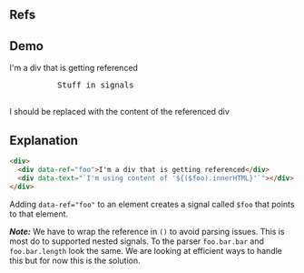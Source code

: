 ## Refs

## Demo

<div>
     <div data-ref="foo">I'm a div that is getting referenced</div>
     <pre
          class="code"
          data-text="ctx.signals.JSON()"
     >
          Stuff in signals
     </pre>
     <div class="card bg-primary text-primary-content">
          <div class="card-body">
               <div class="card-title" data-text="`I'm using content of '${($foo).innerHTML}'`">
                    I should be replaced with the content of the referenced div
               </div>
          </div>
     </div>
</div>

## Explanation

```html
<div>
  <div data-ref="foo">I'm a div that is getting referenced</div>
  <div data-text="`I'm using content of '${($foo).innerHTML}'`"></div>
</div>
```

Adding `data-ref="foo"` to an element creates a signal called `$foo` that points to that element.

**_Note:_** We have to wrap the reference in `()` to avoid parsing issues. This is most do to supported nested signals. To the parser `foo.bar.bar` and `foo.bar.length` look the same. We are looking at efficient ways to handle this but for now this is the solution.
